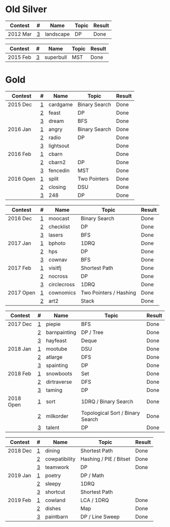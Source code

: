 # Old Silver

| Contest   | #                                                              | Name          | Topic                            | Result |
| --------- | -------------------------------------------------------------- | ------------- | -------------------------------- | ------ |
| 2012 Mar  | [3](http://www.usaco.org/index.php?page=viewproblem2&cpid=126) | landscape     | DP                               | Done   |

| Contest   | #                                                              | Name          | Topic                            | Result |
| --------- | -------------------------------------------------------------- | ------------- | -------------------------------- | ------ |
| 2015 Feb  | [3](http://www.usaco.org/index.php?page=viewproblem2&cpid=531) | superbull     | MST                              | Done   |

# Gold

| Contest   | #                                                              | Name          | Topic                            | Result |
| --------- | -------------------------------------------------------------- | ------------- | -------------------------------- | ------ |
| 2015 Dec  | [1](http://www.usaco.org/index.php?page=viewproblem2&cpid=573) | cardgame      | Binary Search                    | Done   |
|           | [2](http://www.usaco.org/index.php?page=viewproblem2&cpid=574) | feast         | DP                               | Done   |
|           | [3](http://www.usaco.org/index.php?page=viewproblem2&cpid=575) | dream         | BFS                              | Done   |
| 2016 Jan  | [1](http://www.usaco.org/index.php?page=viewproblem2&cpid=597) | angry         | Binary Search                    | Done   |
|           | [2](http://www.usaco.org/index.php?page=viewproblem2&cpid=598) | radio         | DP                               | Done   |
|           | [3](http://www.usaco.org/index.php?page=viewproblem2&cpid=599) | lightsout     |                                  | Done   |
| 2016 Feb  | [1](http://www.usaco.org/index.php?page=viewproblem2&cpid=621) | cbarn         |                                  | Done   |
|           | [2](http://www.usaco.org/index.php?page=viewproblem2&cpid=622) | cbarn2        | DP                               | Done   |
|           | [3](http://www.usaco.org/index.php?page=viewproblem2&cpid=623) | fencedin      | MST                              | Done   |
| 2016 Open | [1](http://www.usaco.org/index.php?page=viewproblem2&cpid=645) | split         | Two Pointers                     | Done   |
|           | [2](http://www.usaco.org/index.php?page=viewproblem2&cpid=646) | closing       | DSU                              | Done   |
|           | [3](http://www.usaco.org/index.php?page=viewproblem2&cpid=647) | 248           | DP                               | Done   |

| Contest   | #                                                              | Name          | Topic                            | Result |
| --------- | -------------------------------------------------------------- | ------------- | -------------------------------- | ------ |
| 2016 Dec  | [1](http://www.usaco.org/index.php?page=viewproblem2&cpid=669) | moocast       | Binary Search                    | Done   |
|           | [2](http://www.usaco.org/index.php?page=viewproblem2&cpid=670) | checklist     | DP                               | Done   |
|           | [3](http://www.usaco.org/index.php?page=viewproblem2&cpid=671) | lasers        | BFS                              | Done   |
| 2017 Jan  | [1](http://www.usaco.org/index.php?page=viewproblem2&cpid=693) | bphoto        | 1DRQ                             | Done   |
|           | [2](http://www.usaco.org/index.php?page=viewproblem2&cpid=694) | hps           | DP                               | Done   |
|           | [3](http://www.usaco.org/index.php?page=viewproblem2&cpid=695) | cownav        | BFS                              | Done   |
| 2017 Feb  | [1](http://www.usaco.org/index.php?page=viewproblem2&cpid=717) | visitfj       | Shortest Path                    | Done   |
|           | [2](http://www.usaco.org/index.php?page=viewproblem2&cpid=718) | nocross       | DP                               | Done   |
|           | [3](http://www.usaco.org/index.php?page=viewproblem2&cpid=719) | circlecross   | 1DRQ                             | Done   |
| 2017 Open | [1](http://www.usaco.org/index.php?page=viewproblem2&cpid=741) | cownomics     | Two Pointers / Hashing           | Done   |
|           | [2](http://www.usaco.org/index.php?page=viewproblem2&cpid=743) | art2          | Stack                            | Done   |

| Contest   | #                                                              | Name          | Topic                            | Result |
| --------- | -------------------------------------------------------------- | ------------- | -------------------------------- | ------ |
| 2017 Dec  | [1](http://www.usaco.org/index.php?page=viewproblem2&cpid=765) | piepie        | BFS                              | Done   |
|           | [2](http://www.usaco.org/index.php?page=viewproblem2&cpid=766) | barnpainting  | DP / Tree                        | Done   |
|           | [3](http://www.usaco.org/index.php?page=viewproblem2&cpid=767) | hayfeast      | Deque                            | Done   |
| 2018 Jan  | [1](http://www.usaco.org/index.php?page=viewproblem2&cpid=789) | mootube       | DSU                              | Done   |
|           | [2](http://www.usaco.org/index.php?page=viewproblem2&cpid=790) | atlarge       | DFS                              | Done   |
|           | [3](http://www.usaco.org/index.php?page=viewproblem2&cpid=791) | spainting     | DP                               | Done   |
| 2018 Feb  | [1](http://www.usaco.org/index.php?page=viewproblem&cpid=801)  | snowboots     | Set                              | Done   |
|           | [2](http://www.usaco.org/index.php?page=viewproblem&cpid=802)  | dirtraverse   | DFS                              | Done   |
|           | [3](http://www.usaco.org/index.php?page=viewproblem&cpid=803)  | taming        | DP                               | Done   |
| 2018 Open | [1](http://www.usaco.org/index.php?page=viewproblem2&cpid=837) | sort          | 1DRQ / Binary Search             | Done   |
|           | [2](http://www.usaco.org/index.php?page=viewproblem2&cpid=838) | milkorder     | Topological Sort / Binary Search | Done   |
|           | [3](http://www.usaco.org/index.php?page=viewproblem2&cpid=839) | talent        | DP                               | Done   |

| Contest   | #                                                              | Name          | Topic                            | Result |
| --------- | -------------------------------------------------------------- | ------------- | -------------------------------- | ------ |
| 2018 Dec  | [1](http://www.usaco.org/index.php?page=viewproblem2&cpid=861) | dining        | Shortest Path                    | Done   |
|           | [2](http://www.usaco.org/index.php?page=viewproblem2&cpid=862) | cowpatibility | Hashing / PIE / Bitset           | Done   |
|           | [3](http://www.usaco.org/index.php?page=viewproblem2&cpid=863) | teamwork      | DP                               | Done   |
| 2019 Jan  | [1](http://www.usaco.org/index.php?page=viewproblem2&cpid=897) | poetry        | DP / Math                        |        |
|           | [2](http://www.usaco.org/index.php?page=viewproblem2&cpid=898) | sleepy        | 1DRQ                             |        |
|           | [3](http://www.usaco.org/index.php?page=viewproblem2&cpid=899) | shortcut      | Shortest Path                    |        |
| 2019 Feb  | [1](http://www.usaco.org/index.php?page=viewproblem2&cpid=921) | cowland       | LCA / 1DRQ                       | Done   |
|           | [2](http://www.usaco.org/index.php?page=viewproblem2&cpid=922) | dishes 		 | Map                              | Done   |
|           | [3](http://www.usaco.org/index.php?page=viewproblem2&cpid=923) | paintbarn     | DP / Line Sweep                  | Done   |
